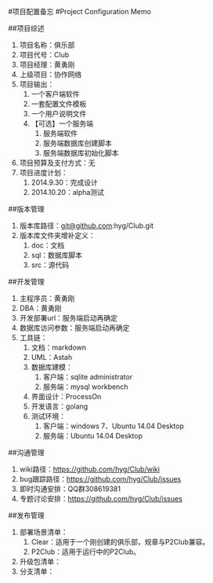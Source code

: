 #项目配置备忘
#Project Configuration Memo

##项目综述
1. 项目名称：俱乐部
1. 项目代号：Club
1. 项目经理：黄勇刚
1. 上级项目：协作网络
1. 项目输出：
	1. 一个客户端软件
	2. 一套配置文件模板
	3. 一个用户说明文件
	4. 【可选】一个服务端
		1. 服务端软件
		2. 服务端数据库创建脚本
		3. 服务端数据库初始化脚本
1. 项目预算及支付方式：无
1. 项目进度计划：
	1. 2014.9.30：完成设计
	2. 2014.10.20：alpha测试

##版本管理
1. 版本库路径：git@github.com:hyg/Club.git
1. 版本库文件夹增补定义：
	1. doc：文档
	2. sql：数据库脚本
	3. src：源代码

##开发管理
1. 主程序员：黄勇刚
1. DBA：黄勇刚
1. 开发部署url：服务端启动再确定
1. 数据库访问参数：服务端启动再确定
2. 工具链：
	1. 文档：markdown
	2. UML：Astah
	3. 数据库建模：
		1. 客户端：sqlite administrator
		2. 服务端：mysql workbench
	4. 界面设计：ProcessOn
	5. 开发语言：golang
	6. 测试环境：
		1. 客户端：windows 7、Ubuntu 14.04 Desktop
		2. 服务端：Ubuntu 14.04 Desktop

##沟通管理
1. wiki路径：https://github.com/hyg/Club/wiki
1. bug跟踪路径：https://github.com/hyg/Club/issues
1. 即时沟通安排：QQ群308619381
1. 专题讨论安排：https://github.com/hyg/Club/issues

##发布管理
1. 部署场景清单：
	1. Clear：适用于一个刚创建的俱乐部，规章与P2Club兼容。
	2. P2Club：适用于运行中的P2Club。
1. 升级包清单：
1. 分支清单：
